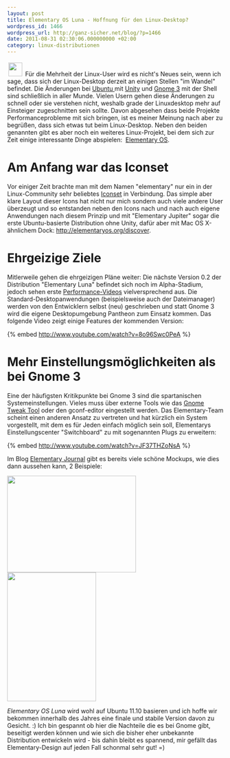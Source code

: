 ```yaml
---
layout: post
title: Elementary OS Luna - Hoffnung für den Linux-Desktop?
wordpress_id: 1466
wordpress_url: http://ganz-sicher.net/blog/?p=1466
date: 2011-08-31 02:30:06.000000000 +02:00
category: linux-distributionen
---
```

<img class="lefticon" style="margin: 3px;" title="logo" src="{{site.url}}/wp-content/uploads/logo.png" alt="" width="32" height="32" />
Für die Mehrheit der Linux-User wird es nicht's Neues sein, wenn ich sage, dass sich der Linux-Desktop derzeit an einigen Stellen "im Wandel" befindet. Die Änderungen bei <a href="http://www.ubuntu.com/">Ubuntu </a>mit <a href="http://unity.ubuntu.com/">Unity</a> und <a href="http://gnome3.org/">Gnome 3</a> mit der Shell sind schließlich in aller Munde. Vielen Usern gehen diese Änderungen zu schnell oder sie verstehen nicht, weshalb grade der Linuxdesktop mehr auf Einsteiger zugeschnitten sein sollte.
Davon abgesehen dass beide Projekte Performanceprobleme mit sich bringen, ist es meiner Meinung nach aber zu begrüßen, dass sich etwas tut beim Linux-Desktop. Neben den beiden genannten gibt es aber noch ein weiteres Linux-Projekt, bei dem sich zur Zeit einige interessante Dinge abspielen:  <a href="http://elementaryos.org/">Elementary OS</a>.
<!--more-->

Am Anfang war das Iconset
==========================
Vor einiger Zeit brachte man mit dem Namen "elementary" nur ein in der Linux-Community sehr beliebtes <a href="http://danrabbit.deviantart.com/art/elementary-Icons-65437279">Iconset</a> in Verbindung. Das simple aber klare Layout dieser Icons hat nicht nur mich sondern auch viele andere User überzeugt und so entstanden neben den Icons nach und nach auch eigene Anwendungen nach diesem Prinzip und mit "Elementary Jupiter" sogar die erste Ubuntu-basierte Distribution ohne Unity, dafür aber mit Mac OS X-ähnlichem Dock: <a href="http://elementaryos.org/discover">http://elementaryos.org/discover</a>.

Ehrgeizige Ziele
================
Mitlerweile gehen die ehrgeizigen Pläne weiter: Die nächste Version 0.2 der Distribution "Elementary Luna" befindet sich noch im Alpha-Stadium, jedoch sehen erste <a href="http://www.youtube.com/watch?v=3kvmyDR7FCo&amp;feature=related">Performance-Videos</a> vielversprechend aus. Die Standard-Desktopanwendungen (beispielsweise auch der Dateimanager) werden von den Entwicklern selbst (neu) geschrieben und statt Gnome 3 wird die eigene Desktopumgebung Pantheon zum Einsatz kommen. Das folgende Video zeigt einige Features der kommenden Version:

{% embed http://www.youtube.com/watch?v=8o96Swc0PeA %}

Mehr Einstellungsmöglichkeiten als bei Gnome 3
===============================================
Eine der häufigsten Kritikpunkte bei Gnome 3 sind die spartanischen Systemeinstellungen. Vieles muss über externe Tools wie das <a href="http://live.gnome.org/GnomeTweakTool">Gnome Tweak Tool</a> oder den gconf-editor eingestellt werden. Das Elementary-Team scheint einen anderen Ansatz zu vertreten und hat kürzlich ein System vorgestellt, mit dem es für Jeden einfach möglich sein soll, Elementarys Einstellungscenter "Switchboard" zu mit sogenannten Plugs zu erweitern:

{% embed http://www.youtube.com/watch?v=JF37THZoNsA %}


Im Blog <a href="http://elementaryos.org/journal/">Elementary Journal</a> gibt es bereits viele schöne Mockups, wie dies dann aussehen kann, 2 Beispiele:

<img class="borderimg centered" title="switchboard___display_plug_by_bassultra-d47ajo0" src="{{site.url}}/wp-content/uploads/switchboard___display_plug_by_bassultra-d47ajo0-300x225.png" alt="" width="300" height="225" />
<img class="borderimg centered" title="date_and_time_plug_by_dikoo-d47p5pg" src="{{site.url}}/wp-content/uploads/date_and_time_plug_by_dikoo-d47p5pg-207x300.png" alt="" width="207" height="300" />

*Elementary OS Luna* wird wohl auf Ubuntu 11.10 basieren und ich hoffe wir bekommen innerhalb des Jahres eine finale und stabile Version davon zu Gesicht. :) Ich bin gespannt ob hier die Nachteile die es bei Gnome gibt, beseitigt werden können und wie sich die bisher eher unbekannte Distribution entwickeln wird - bis dahin bleibt es spannend, mir gefällt das Elementary-Design auf jeden Fall schonmal sehr gut! =)
